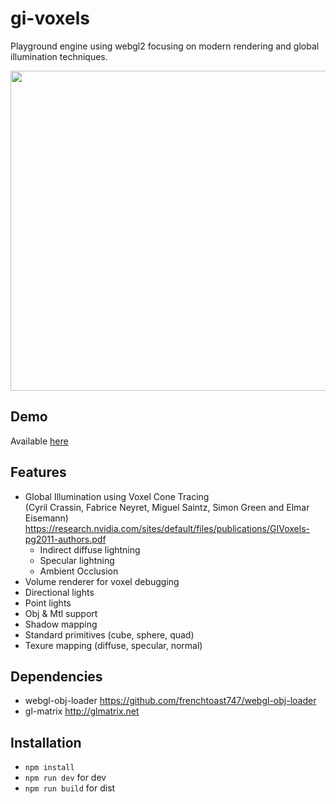 # gi-voxels

Playground engine using webgl2 focusing on modern rendering and global illumination techniques.

<p align="center">
  <img src="dist/img/pre_noartifacts.png" width = "512"/>
</p>

## Demo 
Available [here](http://novalain.github.io/gi-voxels) 

## Features
* Global Illumination using Voxel Cone Tracing <br>
(Cyril Crassin, Fabrice Neyret, Miguel Saintz, Simon Green and Elmar Eisemann) https://research.nvidia.com/sites/default/files/publications/GIVoxels-pg2011-authors.pdf
  * Indirect diffuse lightning
  * Specular lightning
  * Ambient Occlusion
* Volume renderer for voxel debugging
* Directional lights
* Point lights
* Obj & Mtl support
* Shadow mapping
* Standard primitives (cube, sphere, quad)
* Texure mapping (diffuse, specular, normal)

## Dependencies 
* webgl-obj-loader https://github.com/frenchtoast747/webgl-obj-loader
* gl-matrix http://glmatrix.net

## Installation
* `npm install`
* `npm run dev` for dev
* `npm run build` for dist
